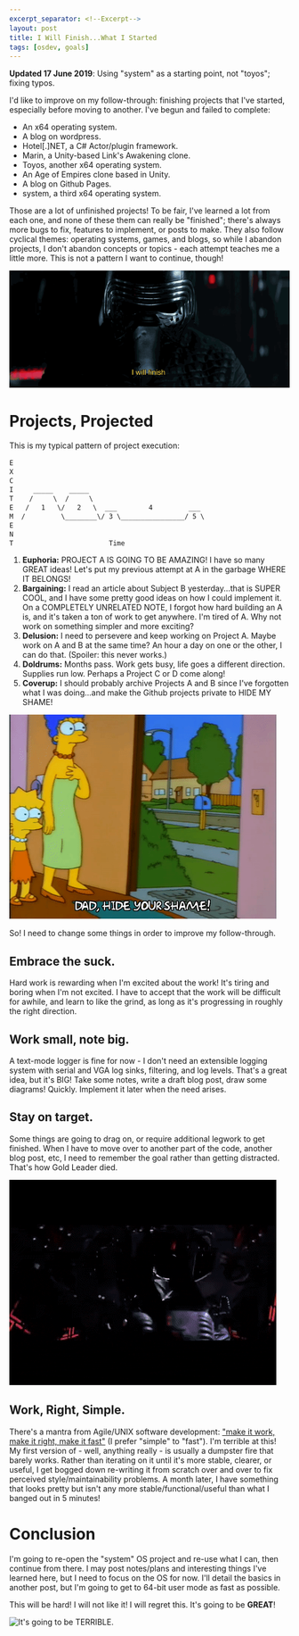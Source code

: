 ```yaml
---
excerpt_separator: <!--Excerpt-->
layout: post
title: I Will Finish...What I Started
tags: [osdev, goals]
---
```


**Updated 17 June 2019**: Using "system" as a starting point, not "toyos"; fixing typos.

I'd like to improve on my follow-through: finishing projects that I've started, especially before moving to another. I've begun and failed to complete:
<!--Excerpt-->

* An x64 operating system.
* A blog on wordpress.
* Hotel[.]NET, a C# Actor/plugin framework.
* Marin, a Unity-based Link's Awakening clone.
* Toyos, another x64 operating system.
* An Age of Empires clone based in Unity.
* A blog on Github Pages.
* system, a third x64 operating system.

Those are a lot of unfinished projects! To be fair, I've learned a lot from each one, and none of these them can really be "finished"; there's always more bugs to fix, features to implement, or posts to make. They also follow cyclical themes: operating systems, games, and blogs, so while I abandon projects, I don't abandon concepts or topics - each attempt teaches me a little more. This is not a pattern I want to continue, though!

![Since Kylo Ren and Darth Vader both represent me in this analogy, I guess that makes me my own grandpa?](/assets/img/i_will_finish_what_you_started.gif)

# Projects, Projected

This is my typical pattern of project execution:

```
E
X
C
I     _____    _____
T    /     \  /     \
E   /   1   \/   2   \  ___        4         ___
M  /         \________\/ 3 \________________/ 5 \
E                       
N
T                        Time
```
               
1. **Euphoria:** PROJECT A IS GOING TO BE AMAZING! I have so many GREAT ideas! Let's put my previous attempt at A in the garbage WHERE IT BELONGS!
1. **Bargaining:** I read an article about Subject B yesterday...that is SUPER COOL, and I have some pretty good ideas on how I could implement it. On a COMPLETELY UNRELATED NOTE, I forgot how hard building an A is, and it's taken a ton of work to get anywhere. I'm tired of A. Why not work on something simpler and more exciting?
1. **Delusion:** I need to persevere and keep working on Project A. Maybe work on A and B at the same time? An hour a day on one or the other, I can do that. (Spoiler: this never works.)
1. **Doldrums:** Months pass. Work gets busy, life goes a different direction. Supplies run low. Perhaps a Project C or D come along!
1. **Coverup:** I should probably archive Projects A and B since I've forgotten what I was doing...and make the Github projects private to HIDE MY SHAME!

![Off-screen: my Github profile.](/assets/img/hide_your_shame.gif)

So! I need to change some things in order to improve my follow-through.

## Embrace the suck.
Hard work is rewarding when I'm excited about the work! It's tiring and boring when I'm not excited. I have to accept that the work will be difficult for awhile, and learn to like the grind, as long as it's progressing in roughly the right direction.

## Work small, note big.
A text-mode logger is fine for now - I don't need an extensible logging system with serial and VGA log sinks, filtering, and log levels. That's a great idea, but it's BIG! Take some notes, write a draft blog post, draw some diagrams! Quickly. Implement it later when the need arises.

## Stay on target.
Some things are going to drag on, or require additional legwork to get finished. When I have to move over to another part of the code, another blog post, etc, I need to remember the goal rather than getting distracted. That's how Gold Leader died.

![Still better than texting and driving.](/assets/img/gold_leader.gif)

## Work, Right, Simple.
There's a mantra from Agile/UNIX software development: ["make it work, make it right, make it fast"](http://wiki.c2.com/?MakeItWorkMakeItRightMakeItFast) (I prefer "simple" to "fast"). I'm terrible at this! My first version of - well, anything really - is usually a dumpster fire that barely works. Rather than iterating on it until it's more stable, clearer, or useful, I get bogged down re-writing it from scratch over and over to fix perceived style/maintainability problems. A month later, I have something that looks pretty but isn't any more stable/functional/useful than what I banged out in 5 minutes! 

# Conclusion

I'm going to re-open the "system" OS project and re-use what I can, then continue from there. I may post notes/plans and interesting things I've learned here, but I need to focus on the OS for now. I'll detail the basics in another post, but I'm going to get to 64-bit user mode as fast as possible.

This will be hard! I will not like it! I will regret this. It's going to be **GREAT**!

![It's going to be *TERRIBLE.*](/assets/img/this_is_gonna_suck.gif)
